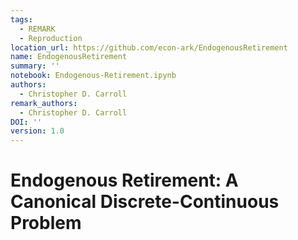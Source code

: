 ```yaml
---
tags:
  - REMARK
  - Reproduction
location_url: https://github.com/econ-ark/EndogenousRetirement
name: EndogenousRetirement
summary: ''
notebook: Endogenous-Retirement.ipynb
authors:
  - Christopher D. Carroll
remark_authors:
  - Christopher D. Carroll
DOI: ''
version: 1.0
---
```


# Endogenous Retirement: A Canonical Discrete-Continuous Problem

